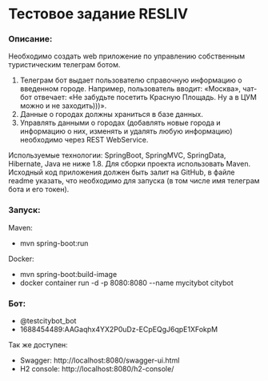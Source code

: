 # Тестовое задание RESLIV

### Описание:

Необходимо создать web приложение по управлению собственным туристическим телеграм ботом.
1) Телеграм бот выдает пользователю справочную информацию о введенном городе. Например, пользователь вводит: «Москва», чат-бот отвечает: «Не забудьте посетить Красную Площадь. Ну а в ЦУМ можно и не заходить)))».
2) Данные о городах должны храниться в базе данных.
3) Управлять данными о городах (добавлять новые города и информацию о них, изменять и удалять любую информацию) необходимо через REST WebService.

Используемые технологии: SpringBoot, SpringMVC, SpringData, Hibernate, Java не ниже 1.8. Для сборки проекта использовать Maven.
Исходный код приложения должен быть залит на GitHub, в файле readme указать, что необходимо для запуска (в том числе имя телеграм бота и его токен).

### Запуск:

Maven:
* mvn spring-boot:run

Docker:
* mvn spring-boot:build-image
* docker container run -d -p 8080:8080 --name mycitybot citybot

### Бот:

* @testcitybot_bot
* 1688454489:AAGaqhx4YX2P0uDz-ECpEQgJ6qpE1XFokpM

Так же доступен:
* Swagger: http://localhost:8080/swagger-ui.html
* H2 console: http://localhost:8080/h2-console/


